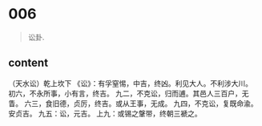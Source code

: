 # 006
> 讼卦.


## content
（天水讼）乾上坎下
《讼》：有孚窒惕，中吉，终凶。利见大人。不利涉大川。
初六，不永所事，小有言，终吉。
九二，不克讼，归而逋。其邑人三百户，无眚。
六三，食旧德，贞厉，终吉。或从王事，无成。
九四，不克讼，复既命渝。安贞吉。
九五：讼，元吉。
上九：或锡之鞶带，终朝三褫之。
